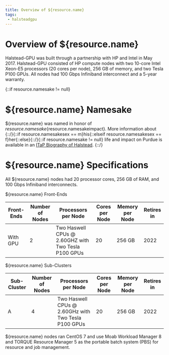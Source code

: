 ```yaml
---
title: Overview of ${resource.name}
tags:
 - halsteadgpu
---
```

# Overview of ${resource.name}

Halstead-GPU was built through a partnership with HP and Intel in May 2017. Halstead-GPU consisted of HP compute nodes with two 10-core Intel Xeon-E5 processors (20 cores per node), 256 GB of memory, and two Tesla P100 GPUs. All nodes had 100 Gbps Infiniband interconnect and a 5-year warranty.

{::if resource.namesake != null}
# ${resource.name} Namesake

${resource.name} was named in honor of ${resource.namesake}${resource.namesakeimpact}. More information about {::/}{::if resource.namesakesex == m}his{::elseif resource.namesakesex == f}her{::else}{::/}{::if resource.namesake != null} life and impact on Purdue is available in an [ITaP Biography of Halstead](/compute/${resource.dir}/bio/).
{::/}

# ${resource.name} Specifications

All ${resource.name} nodes had 20 processor cores, 256 GB of RAM, and 100 Gbps Infiniband interconnects.

${resource.name} Front-Ends

| Front-Ends  | Number of Nodes | Processors per Node                                    | Cores per Node | Memory per Node | Retires in |
| ----------- | --------------- | ------------------------------------------------------ | -------------- | --------------- | ---------- |
| With GPU    | 2               | Two Haswell CPUs @ 2.60GHZ with Two Tesla P100 GPUs  | 20             | 256 GB          | 2022       |

${resource.name} Sub-Clusters

| Sub-Cluster | Number of Nodes | Processors per Node                                     | Cores per Node | Memory per Node | Retires in |
| ----------- | --------------- | ------------------------------------------------------- | -------------- | --------------- | ---------- |
| A           | 4               | Two Haswell CPUs @ 2.60GHz with Two Tesla P100 GPUs   | 20             | 256 GB          | 2022       |

${resource.name} nodes ran CentOS 7 and use Moab Workload Manager 8 and TORQUE Resource Manager 5 as the portable batch system (PBS) for resource and job management.  
